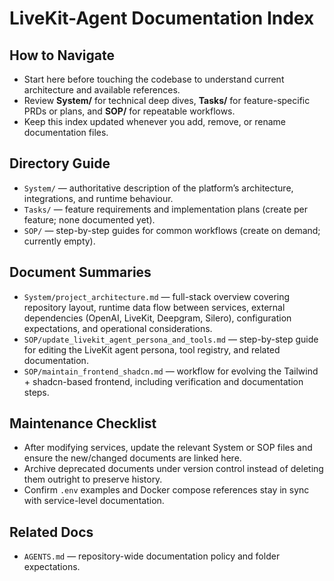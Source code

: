 # LiveKit-Agent Documentation Index

## How to Navigate
- Start here before touching the codebase to understand current architecture and available references.
- Review **System/** for technical deep dives, **Tasks/** for feature-specific PRDs or plans, and **SOP/** for repeatable workflows.
- Keep this index updated whenever you add, remove, or rename documentation files.

## Directory Guide
- `System/` — authoritative description of the platform’s architecture, integrations, and runtime behaviour.
- `Tasks/` — feature requirements and implementation plans (create per feature; none documented yet).
- `SOP/` — step-by-step guides for common workflows (create on demand; currently empty).

## Document Summaries
- `System/project_architecture.md` — full-stack overview covering repository layout, runtime data flow between services, external dependencies (OpenAI, LiveKit, Deepgram, Silero), configuration expectations, and operational considerations.
- `SOP/update_livekit_agent_persona_and_tools.md` — step-by-step guide for editing the LiveKit agent persona, tool registry, and related documentation.
- `SOP/maintain_frontend_shadcn.md` — workflow for evolving the Tailwind + shadcn-based frontend, including verification and documentation steps.

## Maintenance Checklist
- After modifying services, update the relevant System or SOP files and ensure the new/changed documents are linked here.
- Archive deprecated documents under version control instead of deleting them outright to preserve history.
- Confirm `.env` examples and Docker compose references stay in sync with service-level documentation.

## Related Docs
- `AGENTS.md` — repository-wide documentation policy and folder expectations.
